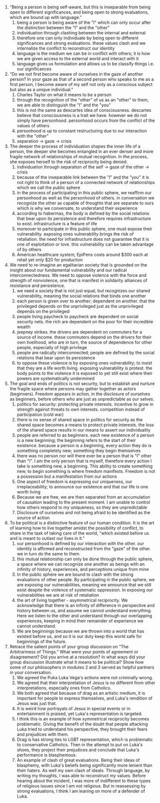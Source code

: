 1. “Being a person is being self-aware, but this is inseparable from being open to different significances, and being open to strong evaluations, which are bound up with language.”
	1. being a person is being aware of the "I" which can only occur after the distinction between the "I" and the "other"
	2. individuation through clashing between the internal and external
	3. therefore one can only individuate by being open to different significances and strong evaluations. these values clash and we internalize the conflict to reconstruct our identity
	4. language is the medium we can be in conflict with others; it is how we are given access to the external world and interact with it
	5. language gives us formulation and allows us to be classify things i.e. our significances
2. “Do we not first become aware of ourselves in the gaze of another person? In your gaze as that of a second person who speaks to me as a first person, I become aware of my self not only as a conscious subject but also as a unique individual.”
	1. Charles Taylor on what it means to be a person
	2. through the recognition of the "other" of us as an "other" to them, we are able to distinguish the "I" and the "you"
	3. this is not the same as descartes idea of consciousness. descartes believe that consciousness is a trait we have. however we do not simply have personhood. personhood occurs from the conflict of the values of others
	4. personhood is up to constant restructuring due to our interaction with the "other"
	5. separation -> gaze -> crisis
3. The deeper the process of individuation shapes the inner life of a person, the deeper she becomes entangled in an ever denser and more fragile network of relationships of mutual recognition. In the process, she exposes herself to the risk of reciprocity being denied.
	1. individuation through separation of the self -> gaze of the other -> crisis
	2. because of the inseparable link between the "I" and the "you" it is not right to think of a person of a connected network of relationships which we call the public sphere
	3. in the process of participating in this public sphere, we reaffirm our personhood as well as the personhood of others. in conversation we recognize the other as capable of thoughts that are separate to ours which is why we conversate, to understand their experience
	5. according to habermas, the body is defined by the social relations that bear upon its persistence and therefore requires infrastructure to exist. infrastructure is a feature of life
	6. moreover to participate in this public sphere, one must expose their vulnerability. exposing ones vulnerability brings the risk of retaliation. the need for infrastructure does not guarantee that it is one of exploitation or love. this vulnerability can be taken advantage of by others
	7. American healthcare system; EpiPens costs around $300 each at retail yet only $20 for production
4. We need to re-imagine an egalitarian society that is grounded on the insight about our fundamental vulnerability and our radical interconnectedness. We need to oppose violence with the force and strength of nonviolence, one that is manifest in solidarity alliances of resistance and persistence.
	1. we need a society that is not just equal, but recognizes our shared vulnerability, meaning the social relations that binds one another
	2. each person is given over to another; dependent on another. that the privileged depends on the unprivileged just as the unprivileged depends on the privileged
	3. people living paycheck to paycheck are dependent on social security nets. the rich are dependent on the poor for their incredible wealth
	4. jeepney strikes. the drivers are dependent on commuters for a source of income. these commuters depend on the drivers for their own livelihood, who are in turn, the source of dependence for other people, especially of high privilege
	5. people are radically interconnected; people are defined by the social relations that bear upon its persistence
	6. to oppose these violence is by exposing ones vulnerability; to insist that they are a life worth living. exposing vulnerability is protest. the body points to the violence it is exposed to yet still exist where their powers are systematically undermined
5. The goal and ends of politics is not security, but to establish and nurture the fragile space where persons may gather together as actors (beginners). Freedom appears in action, in the disclosure of ourselves as beginners, before others who are just as unpredictable as our selves.
	1. politics for security: protecting private interests. incentive to grow in strength against threats to own interests. competition instead of participation (cold war)
	2. there is no sense of shared space in politics for security as the shared space becomes a means to protect private interests. the loss of the shared space results in our means to assert our individuality
	3. people are referred to as beginners. each new existence of a person is a new beginning; the beginning refers to the start of their existence. because a person is a beginning, every action they do is something completely new; something they begin themselves
	4. there was no person nor will there ever be a person that is "I" other than "I". I am the only person that is myself, therefore every action I take is something new, a beginning. This ability to create something new, to begin something is where freedom manifests. Freedom is not a possession but a manifestation from our actions
	5. One aspect of freedom is expressing our uniqueness, our irreplaceability; to announce our existence and that our life is one worth living
	6. Because we are free, we are then separated from an accumulation of causation leading to the present moment. I am unable to control how others respond to my uniqueness, so they are unpredictable
	7. Disclosure of ourselves and not being afraid to be identified as the source of action
6. To be political is a distinctive feature of our human condition. It is the art of learning how to live together amidst the possibility of conflict, to share in the task of taking care of the world, “which existed before us and is meant to outlast our lives in it.”
	1. our personhood is defined by our interaction with the other. our identity is affirmed and reconstructed from the "gaze" of the other. we in turn do the same to them.
	2. this mutual relationship can only be done through the public sphere, a space where we can recognize one another as beings with an infinity of history, experiences, and perceptions unique from mine
	3. In the public sphere we are bound to clash with the strong evaluations of other people. By participating in the public sphere, we are exposing our vulnerabilities, meaning we announce that we still exist despite the violence of systematic oppression. In exposing our vulnerabilities we are at risk of retaliation
	4. the art of living together - asymmetrical reciprocity. We acknowledge that there is an infinity of difference in perspective and history between us, and assume we cannot understand everything. Here we listen to the other and understand through our overlapping experiences, keeping in mind their remainder of experience we cannot understand.
	6. We are beginnings because we are thrown into a world that has existed before us, and so it is our duty keep this world safe for beginnings of the future.
7. Retrace the salient points of your group discussion on “The Arbitrariness of Things.” What were your points of agreement or disagreement? Did you arrive at a resolution? In what ways did your group discussion illustrate what it means to be political? Show how some of our philosophers in modules 2 and 3 served as helpful partners in your conversation.
	1. We agreed the Puka Luka Vega's actions were not criminally wrong.
	2. We agreed that their interpretation of Jesus is no different from other interpretations, especially ones from Catholics.
	3. We both agreed that because of drag as an artistic medium, it is important for people to express themselves, and Luka's rendition of Jesus was just that.
	4. It is weird how portrayals of Jesus in special events or in entertainment is praised, yet Luka's representation is targeted.
	5. I think this is an example of how symmetrical reciprocity becomes problematic. Giving the benefit of the doubt that people attacking Luka tried to understand his perspective, they brought their fears and prejudices with them.
	6. Drag is has strong ties to LGBT representation, which is problematic to conservative Catholics. Then in the attempt to put on Luka's shoes, they project their prejudices and conclude that Luka's performance is blasphemous.
	7. An example of clash of great evaluations. Being their ideas of blasphemy, with Luka's beliefs being significantly more lenient than their haters. As well my own clash of ideals. Through language, by writing my thoughts, I was able to reconstruct my values. Before hearing about the incident, I was more of indifferent to these types of religious issues since I am not religious. But in reassessing by strong evaluations, I think I am leaning on more of a defender of Luka.